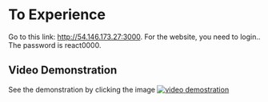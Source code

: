 # To Experience

Go to this link: http://54.146.173.27:3000. 
For the website, you need to login.. The password is react0000. 

## Video Demonstration
See the demonstration by clicking the image
[![video demostration](https://img.youtube.com/vi/CjBA5pO6w-E/0.jpg)](https://youtu.be/CjBA5pO6w-E)
